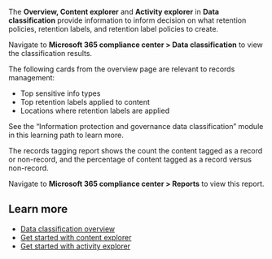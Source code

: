 The **Overview, Content explorer** and **Activity explorer** in **Data classification** provide information to inform decision on what retention policies, retention labels, and retention label policies to create. 

Navigate to **Microsoft 365 compliance center > Data classification** to view the classification results.

The following cards from the overview page are relevant to records management:
- Top sensitive info types
- Top retention labels applied to content
- Locations where retention labels are applied

See the “Information protection and governance data classification” module in this learning path to learn more.

The records tagging report shows the count the content tagged as a record or non-record, and the percentage of content tagged as a record versus non-record.

Navigate to **Microsoft 365 compliance center > Reports** to view this report.

## Learn more
- [Data classification overview](/microsoft-365/compliance/data-classification-overview?azure-portal=true)
- [Get started with content explorer](/microsoft-365/compliance/data-classification-content-explorer?azure-portal=true)
- [Get started with activity explorer](/microsoft-365/compliance/data-classification-activity-explorer?azure-portal=true)
